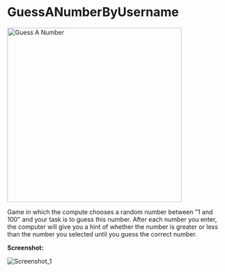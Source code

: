 # GuessANumberByUsername

<!-- ![Guess A Number Game](https://encrypted-tbn0.gstatic.com/images?q=tbn:ANd9GcSAgLXeOAPe_mvoSDnOGCAALAIMQC0v0MV-DKN5l1c0QEh50GnAd0MeXQwFaBr6_DuaqPM&usqp=CAU) -->

<img alt = "Guess A Number" width = "400px" src="https://encrypted-tbn0.gstatic.com/images?q=tbn:ANd9GcSAgLXeOAPe_mvoSDnOGCAALAIMQC0v0MV-DKN5l1c0QEh50GnAd0MeXQwFaBr6_DuaqPM&usqp=CAU" />


Game in which the compute chooses a random number between "1 and 100" and your task is to guess this number. After each number you enter, the computer will give you a hint of whether the number is greater or less than the number you selected until you guess the correct number.

**Screenshot:**

![Screenshot_1](https://github.com/xinored/GuessANumberByUsername/assets/122816534/256d4030-638e-4f96-900d-67085907d151)
